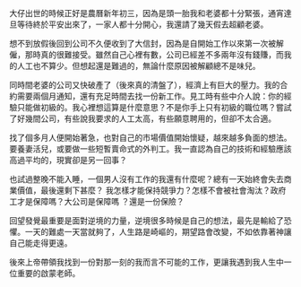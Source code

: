 大仔出世的時候正好是農曆新年初三，因為是頭一胎我和老婆都十分緊張，通宵達旦等待終於平安出來了，一家人都十分開心，我還請了幾天假去超顧老婆。

想不到放假後回到公司不久便收到了大信封，因為是自開始工作以來第一次被解僱，那時真的很難接受。雖然自己心裡有數，公司已經差不多兩年沒有錢賺，而我的人工也不算少。但想起還是難過的，無論什麼原因被解顧總不是味兒。

同時間老婆的公司又快破產了（後來真的清盤了），經濟上有巨大的壓力。我的合約需要兩個月通知，還有充足時間去找一份新工作。見工時有些中介人說：你的經驗只能做初級的。我心裡想這算是什麼意思？不是你手上只有初級的職位嗎？嘗試了好幾間公司，有些說我要求的人工太高，有些願意聘用的，但卻不太合適。

找了個多月人便開始著急，也對自己的市場價值開始懷疑，越來越多負面的想法。要養妻活兒，或要做一些短暫賣命式的外判工。我一直認為自己的技術和經驗應該高過平均的，現實卻是另一回事？

也試過整晚不能入睡，一個男人沒有工作的我還有什麼呢？總有一天始終會失去商業價值，最後還剩下甚麼？ 我怎樣才能保持競爭力？怎樣不會被社會淘汰？政府工才是保障嗎？大公司是保障嗎 ？還是一份保險？

回望發覺最重要是面對逆境的力量，逆境很多時候是自己的想法，最先是輸給了恐懼。一天的難處一天當就夠了，人生路是崎嶇的，期望路會改變，不如依靠著神讓自己能走得更遠。

後來上帝帶領我找到一份對那一刻的我而言不可能的工作，更讓我遇到我人生中一位重要的啟蒙老師。